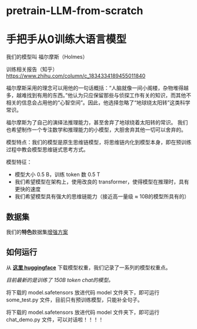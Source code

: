 # pretrain-LLM-from-scratch

# 手把手从0训练大语言模型



我们的模型叫 福尔摩斯（Holmes）

训练相关报告（知乎） https://www.zhihu.com/column/c_1834334189455011840

福尔摩斯采用的理念可以用他的一句话概括：“人脑就像一间小阁楼，杂物堆得越多，越难找到有用的东西。”他认为只应保留那些与侦探工作有关的知识，而其他不相关的信息会占用他的“心智空间”。因此，他选择忽略了“地球绕太阳转”这类科学常识。

福尔摩斯为了自己的演绎法推理能力，甚至舍弃了地球绕着太阳转的常识。
我们也希望制作一个专注数学和推理能力的小模型，大胆舍弃其他一切可以舍弃的。

模型特点：我们的模型是原生思维链模型，将思维链内化到模型本身，即在预训练过程中教会模型思维链式思考方式。

模型特征：

- 模型大小 0.5 B，训练 token 数 0.5 T
- 我们希望模型在架构上，使用改良的 transformer，使得模型在推理时，具有更快的速度
- 我们希望模型具有强大的思维链能力（接近高一量级 ≈ 10B的模型所具有的）


## 数据集
我们的**特色**数据集[增强方案](https://github.com/JustinLiii/Holmes_DataAug)


## 如何运行

从 [**这里 huggingface**](https://huggingface.co/ej2/Holmes_history/tree/main) 下载模型权重，我们记录了一系列的模型权重点。

*目前最新的是训练了 150B token chat的模型。*

将下载的 model.safetensors 放进代码 model 文件夹下，即可运行 some_test.py 文件，目前只有预训练模型，只能补全句子。

将下载的 model.safetensors 放进代码 model 文件夹下，即可运行 chat_demo.py 文件，可以对话啦！！！！

